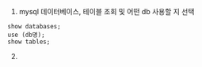 1. mysql 데이터베이스, 테이블 조회 및 어떤 db 사용할 지 선택

```mysql
show databases;
use (db명);
show tables;
```

2. 

```mysql
```
